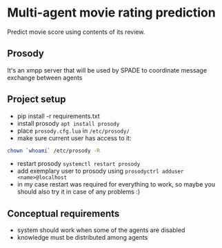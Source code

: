 # Multi-agent movie rating prediction
Predict movie score using contents of its review.

## Prosody 
It's an xmpp server that will be used by SPADE to coordinate message exchange between agents

## Project setup
* pip install -r requirements.txt
* install prosody `apt install prosody`
* place `prosody.cfg.lua` in `/etc/prosody/`
* make sure current user has access to it: 
```bash
chown `whoami` /etc/prosody -R
```
* restart prosody `systemctl restart prosody`
* add exemplary user to prosody using 
`prosodyctrl adduser <name>@localhost`
* in my case restart was required for everything to work, so maybe you should also try it in case of any problems :)

## Conceptual requirements
* system should work when some of the agents are disabled
* knowledge must be distributed among agents

